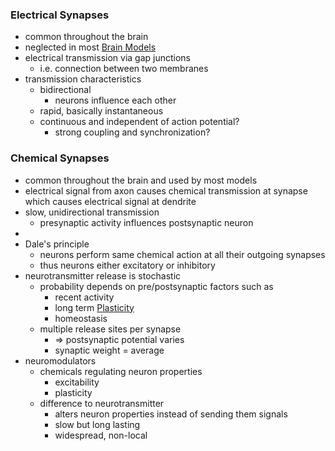 ### Electrical Synapses
+ common throughout the brain
+ neglected in most [Brain Models](../Brain%20Models/Brain%20Models.md)
+ electrical transmission via gap junctions
	+ i.e. connection between two membranes
+ transmission characteristics
	+ bidirectional
		+ neurons influence each other
	+ rapid, basically instantaneous
	+ continuous and independent of action potential?
		+ strong coupling and synchronization?

### Chemical Synapses
+ common throughout the brain and used by most models
+ electrical signal from axon causes chemical transmission at synapse which causes electrical signal at dendrite
+ slow, unidirectional transmission
	+ presynaptic activity influences postsynaptic neuron
+ 
+ Dale's principle
	+ neurons perform same chemical action at all their outgoing synapses
	+ thus neurons either excitatory or inhibitory
+ neurotransmitter release is stochastic
	+ probability depends on pre/postsynaptic factors such as
		+ recent activity
		+ long term [Plasticity](Plasticity.md)
		+ homeostasis
	+ multiple release sites per synapse
		+ $\Rightarrow$ postsynaptic potential varies
		+ synaptic weight = average
+ neuromodulators
	+ chemicals regulating neuron properties
		+ excitability
		+ plasticity
	+ difference to neurotransmitter
		+ alters neuron properties instead of sending them signals
		+ slow but long lasting
		+ widespread, non-local
